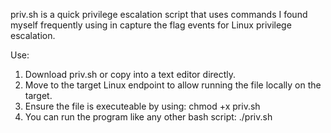 priv.sh is a quick privilege escalation script that uses commands I found myself frequently using
in capture the flag events for Linux privilege escalation.

Use:

1. Download priv.sh or copy into a text editor directly.
2. Move to the target Linux endpoint to allow running the file locally on the target.
3. Ensure the file is executeable by using: chmod +x priv.sh 
4. You can run the program like any other bash script: ./priv.sh
